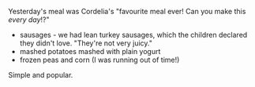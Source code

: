 <!--
.. title: Meals My Family Loves, Volume II: Bangers and Mash
.. date: 2010-11-26 08:29:05
.. author: Amy Brown
-->

Yesterday's meal was Cordelia's "favourite meal ever! Can you make this
*every day*!?"

- sausages - we had lean turkey sausages, which the children declared they
  didn't love. "They're not very juicy."
- mashed potatoes mashed with plain yogurt
- frozen peas and corn (I was running out of time!)

Simple and popular.


